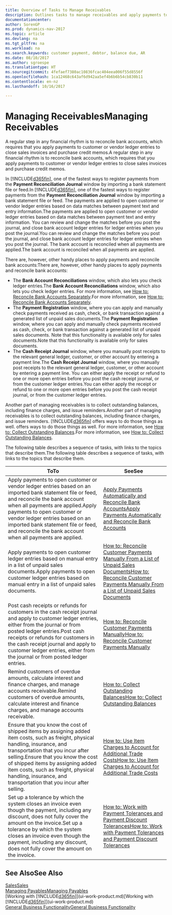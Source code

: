 ```yaml
---
title: Overview of Tasks to Manage Receivables
description: Outlines tasks to manage receivables and apply payments to customer or vendor ledger entries.
documentationcenter: 
author: SorenGP
ms.prod: dynamics-nav-2017
ms.topic: article
ms.devlang: na
ms.tgt_pltfrm: na
ms.workload: na
ms.search.keywords: customer payment, debtor, balance due, AR
ms.date: 08/10/2017
ms.author: sgroespe
ms.translationtype: HT
ms.sourcegitcommit: 4fefaef7380ac10836fcac404eea006f55d8556f
ms.openlocfilehash: 1ca12468c643af6d942aa5ef4b6b6b54cb830b11
ms.contentlocale: en-nz
ms.lasthandoff: 10/16/2017

---
```

# <a name="managing-receivables"></a><span data-ttu-id="3b561-103">Managing Receivables</span><span class="sxs-lookup"><span data-stu-id="3b561-103">Managing Receivables</span></span>
<span data-ttu-id="3b561-104">A regular step in any financial rhythm is to reconcile bank accounts, which requires that you apply payments to customer or vendor ledger entries to close sales invoices and purchase credit memos.</span><span class="sxs-lookup"><span data-stu-id="3b561-104">A regular step in any financial rhythm is to reconcile bank accounts, which requires that you apply payments to customer or vendor ledger entries to close sales invoices and purchase credit memos.</span></span>  

<span data-ttu-id="3b561-105">In [!INCLUDE[d365fin](includes/d365fin_md.md)], one of the fastest ways to register payments from the **Payment Reconciliation Journal** window by importing a bank statement file or feed.</span><span class="sxs-lookup"><span data-stu-id="3b561-105">In [!INCLUDE[d365fin](includes/d365fin_md.md)], one of the fastest ways to register payments from the **Payment Reconciliation Journal** window by importing a bank statement file or feed.</span></span> <span data-ttu-id="3b561-106">The payments are applied to open customer or vendor ledger entries based on data matches between payment text and entry information.</span><span class="sxs-lookup"><span data-stu-id="3b561-106">The payments are applied to open customer or vendor ledger entries based on data matches between payment text and entry information.</span></span> <span data-ttu-id="3b561-107">You can review and change the matches before you post the journal, and close bank account ledger entries for ledger entries when you post the journal.</span><span class="sxs-lookup"><span data-stu-id="3b561-107">You can review and change the matches before you post the journal, and close bank account ledger entries for ledger entries when you post the journal.</span></span> <span data-ttu-id="3b561-108">The bank account is reconciled when all payments are applied.</span><span class="sxs-lookup"><span data-stu-id="3b561-108">The bank account is reconciled when all payments are applied.</span></span>

<span data-ttu-id="3b561-109">There are, however, other handy places to apply payments and reconcile bank accounts:</span><span class="sxs-lookup"><span data-stu-id="3b561-109">There are, however, other handy places to apply payments and reconcile bank accounts:</span></span>  

* <span data-ttu-id="3b561-110">The **Bank Account Reconciliations** window, which also lets you check ledger entries.</span><span class="sxs-lookup"><span data-stu-id="3b561-110">The **Bank Account Reconciliations** window, which also lets you check ledger entries.</span></span> <span data-ttu-id="3b561-111">For more information, see [How to: Reconcile Bank Accounts Separately](bank-how-reconcile-bank-accounts-separately.md).</span><span class="sxs-lookup"><span data-stu-id="3b561-111">For more information, see [How to: Reconcile Bank Accounts Separately](bank-how-reconcile-bank-accounts-separately.md).</span></span>  
* <span data-ttu-id="3b561-112">The **Payment Registration** window, where you can apply and manually check payments received as cash, check, or bank transaction against a generated list of unpaid sales documents.</span><span class="sxs-lookup"><span data-stu-id="3b561-112">The **Payment Registration** window, where you can apply and manually check payments received as cash, check, or bank transaction against a generated list of unpaid sales documents.</span></span> <span data-ttu-id="3b561-113">Note that this functionality is available only for sales documents.</span><span class="sxs-lookup"><span data-stu-id="3b561-113">Note that this functionality is available only for sales documents.</span></span>  
* <span data-ttu-id="3b561-114">The **Cash Receipt Journal** window, where you manually post receipts to the relevant general ledger, customer, or other account by entering a payment line.</span><span class="sxs-lookup"><span data-stu-id="3b561-114">The **Cash Receipt Journal** window, where you manually post receipts to the relevant general ledger, customer, or other account by entering a payment line.</span></span> <span data-ttu-id="3b561-115">You can either apply the receipt or refund to one or more open entries before you post the cash receipt journal, or from the customer ledger entries.</span><span class="sxs-lookup"><span data-stu-id="3b561-115">You can either apply the receipt or refund to one or more open entries before you post the cash receipt journal, or from the customer ledger entries.</span></span>  

<span data-ttu-id="3b561-116">Another part of managing receivables is to collect outstanding balances, including finance charges, and issue reminders.</span><span class="sxs-lookup"><span data-stu-id="3b561-116">Another part of managing receivables is to collect outstanding balances, including finance charges, and issue reminders.</span></span> [!INCLUDE[d365fin](includes/d365fin_md.md)]<span data-ttu-id="3b561-117"> offers ways to do those things as well.</span><span class="sxs-lookup"><span data-stu-id="3b561-117"> offers ways to do those things as well.</span></span> <span data-ttu-id="3b561-118">For more information, see [How to: Collect Outstanding Balances](receivables-collect-outstanding-balances.md).</span><span class="sxs-lookup"><span data-stu-id="3b561-118">For more information, see [How to: Collect Outstanding Balances](receivables-collect-outstanding-balances.md).</span></span>  

<span data-ttu-id="3b561-119">The following table describes a sequence of tasks, with links to the topics that describe them.</span><span class="sxs-lookup"><span data-stu-id="3b561-119">The following table describes a sequence of tasks, with links to the topics that describe them.</span></span>  

| <span data-ttu-id="3b561-120">To</span><span class="sxs-lookup"><span data-stu-id="3b561-120">To</span></span> | <span data-ttu-id="3b561-121">See</span><span class="sxs-lookup"><span data-stu-id="3b561-121">See</span></span> |
| --- | --- |
| <span data-ttu-id="3b561-122">Apply payments to open customer or vendor ledger entries based on an imported bank statement file or feed, and reconcile the bank account when all payments are applied.</span><span class="sxs-lookup"><span data-stu-id="3b561-122">Apply payments to open customer or vendor ledger entries based on an imported bank statement file or feed, and reconcile the bank account when all payments are applied.</span></span> |[<span data-ttu-id="3b561-123">Apply Payments Automatically and Reconcile Bank Accounts</span><span class="sxs-lookup"><span data-stu-id="3b561-123">Apply Payments Automatically and Reconcile Bank Accounts</span></span>](receivables-apply-payments-auto-reconcile-bank-accounts.md) |
| <span data-ttu-id="3b561-124">Apply payments to open customer ledger entries based on manual entry in a list of unpaid sales documents.</span><span class="sxs-lookup"><span data-stu-id="3b561-124">Apply payments to open customer ledger entries based on manual entry in a list of unpaid sales documents.</span></span> |[<span data-ttu-id="3b561-125">How to: Reconcile Customer Payments Manually From a List of Unpaid Sales Documents</span><span class="sxs-lookup"><span data-stu-id="3b561-125">How to: Reconcile Customer Payments Manually From a List of Unpaid Sales Documents</span></span>](receivables-how-reconcile-customer-payments-list-unpaid-sales-documents.md) |
| <span data-ttu-id="3b561-126">Post cash receipts or refunds for customers in the cash receipt journal and apply to customer ledger entries, either from the journal or from posted ledger entries.</span><span class="sxs-lookup"><span data-stu-id="3b561-126">Post cash receipts or refunds for customers in the cash receipt journal and apply to customer ledger entries, either from the journal or from posted ledger entries.</span></span> |[<span data-ttu-id="3b561-127">How to: Reconcile Customer Payments Manually</span><span class="sxs-lookup"><span data-stu-id="3b561-127">How to: Reconcile Customer Payments Manually</span></span>](receivables-how-apply-sales-transactions-manually.md) |
| <span data-ttu-id="3b561-128">Remind customers of overdue amounts, calculate interest and finance charges, and manage accounts receivable.</span><span class="sxs-lookup"><span data-stu-id="3b561-128">Remind customers of overdue amounts, calculate interest and finance charges, and manage accounts receivable.</span></span> |[<span data-ttu-id="3b561-129">How to: Collect Outstanding Balances</span><span class="sxs-lookup"><span data-stu-id="3b561-129">How to: Collect Outstanding Balances</span></span>](receivables-collect-outstanding-balances.md) |
|<span data-ttu-id="3b561-130">Ensure that you know the cost of shipped items by assigning added item costs, such as freight, physical handling, insurance, and transportation that you incur after selling.</span><span class="sxs-lookup"><span data-stu-id="3b561-130">Ensure that you know the cost of shipped items by assigning added item costs, such as freight, physical handling, insurance, and transportation that you incur after selling.</span></span>|[<span data-ttu-id="3b561-131">How to: Use Item Charges to Account for Additional Trade Costs</span><span class="sxs-lookup"><span data-stu-id="3b561-131">How to: Use Item Charges to Account for Additional Trade Costs</span></span>](payables-how-assign-item-charges.md)|
|<span data-ttu-id="3b561-132">Set up a tolerance by which the system closes an invoice even though the payment, including any discount, does not fully cover the amount on the invoice.</span><span class="sxs-lookup"><span data-stu-id="3b561-132">Set up a tolerance by which the system closes an invoice even though the payment, including any discount, does not fully cover the amount on the invoice.</span></span>|[<span data-ttu-id="3b561-133">How to: Work with Payment Tolerances and Payment Discount Tolerances</span><span class="sxs-lookup"><span data-stu-id="3b561-133">How to: Work with Payment Tolerances and Payment Discount Tolerances</span></span>](finance-payment-tolerance-and-payment-discount-tolerance.md)|
## <a name="see-also"></a><span data-ttu-id="3b561-134">See Also</span><span class="sxs-lookup"><span data-stu-id="3b561-134">See Also</span></span>
[<span data-ttu-id="3b561-135">Sales</span><span class="sxs-lookup"><span data-stu-id="3b561-135">Sales</span></span>](sales-manage-sales.md)  
[<span data-ttu-id="3b561-136">Managing Payables</span><span class="sxs-lookup"><span data-stu-id="3b561-136">Managing Payables</span></span>](payables-manage-payables.md)  
<span data-ttu-id="3b561-137">[Working with [!INCLUDE[d365fin](includes/d365fin_md.md)]](ui-work-product.md)</span><span class="sxs-lookup"><span data-stu-id="3b561-137">[Working with [!INCLUDE[d365fin](includes/d365fin_md.md)]](ui-work-product.md)</span></span>  
[<span data-ttu-id="3b561-138">General Business Functionality</span><span class="sxs-lookup"><span data-stu-id="3b561-138">General Business Functionality</span></span>](ui-across-business-areas.md)

